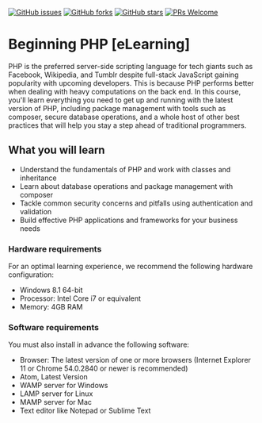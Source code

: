 [![GitHub issues](https://img.shields.io/github/issues/TrainingByPackt/Beginning-PHP-eLearning.svg)](https://github.com/TrainingByPackt/Beginning-PHP-eLearning/issues)
[![GitHub forks](https://img.shields.io/github/forks/TrainingByPackt/Beginning-PHP-eLearning.svg)](https://github.com/TrainingByPackt/Beginning-PHP-eLearning/network)
[![GitHub stars](https://img.shields.io/github/stars/TrainingByPackt/Beginning-PHP-eLearning.svg)](https://github.com/TrainingByPackt/Beginning-PHP-eLearning/stargazers)
[![PRs Welcome](https://img.shields.io/badge/PRs-welcome-brightgreen.svg)](https://github.com/TrainingByPackt/Beginning-PHP-eLearning/pulls)



# Beginning PHP [eLearning]
PHP is the preferred server-side scripting language for tech giants such as Facebook, Wikipedia, and Tumblr despite full-stack JavaScript gaining popularity with upcoming developers. This is because PHP performs better when dealing with heavy computations on the back end. In this course, you'll learn everything you need to get up and running with the latest version of PHP, including package management with tools such as composer, secure database operations, and a whole host of other best practices that will help you stay a step ahead of traditional programmers.


## What you will learn
* Understand the fundamentals of PHP and work with classes and inheritance
* Learn about database operations and package management with composer
* Tackle common security concerns and pitfalls using authentication and validation 
* Build effective PHP applications and frameworks for your business needs


### Hardware requirements
For an optimal learning experience, we recommend the following hardware configuration:
* Windows 8.1 64-bit
* Processor: Intel Core i7 or equivalent
* Memory: 4GB RAM




### Software requirements
You must also install in advance the following software:
* Browser: The latest version of one or more browsers (Internet Explorer 11 or Chrome 54.0.2840 or newer is recommended)
* Atom, Latest Version
* WAMP server for Windows
* LAMP server for Linux
* MAMP server for Mac
* Text editor like Notepad or Sublime Text




